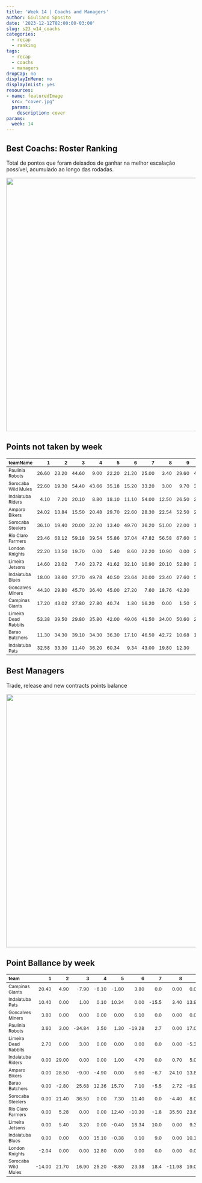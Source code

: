 ```yaml
---
title: 'Week 14 | Coachs and Managers'
author: Giuliano Sposito
date: '2023-12-12T02:00:00-03:00'
slug: s23_w14_coachs
categories:
  - recap
  - ranking
tags:
  - recap
  - coachs
  - managers
dropCap: no
displayInMenu: no
displayInList: yes
resources:
- name: featuredImage
  src: "cover.jpg"
  params:
    description: cover
params:
  week: 14
---
```

<script src="{{< blogdown/postref >}}index_files/kePrint/kePrint.js"></script>
<link href="{{< blogdown/postref >}}index_files/lightable/lightable.css" rel="stylesheet" />
<script src="{{< blogdown/postref >}}index_files/kePrint/kePrint.js"></script>
<link href="{{< blogdown/postref >}}index_files/lightable/lightable.css" rel="stylesheet" />

<!--more-->



## Best Coachs: Roster Ranking

Total de pontos que foram deixados de ganhar na melhor escalação possível, acumulado ao longo das rodadas.

<img src="{{< blogdown/postref >}}index_files/figure-html/bestCoachChart-1.png" width="672" />

## Points not taken by week

<table class="table" style="font-size: 12px; margin-left: auto; margin-right: auto;">
 <thead>
  <tr>
   <th style="text-align:left;"> teamName </th>
   <th style="text-align:right;"> 1 </th>
   <th style="text-align:right;"> 2 </th>
   <th style="text-align:right;"> 3 </th>
   <th style="text-align:right;"> 4 </th>
   <th style="text-align:right;"> 5 </th>
   <th style="text-align:right;"> 6 </th>
   <th style="text-align:right;"> 7 </th>
   <th style="text-align:right;"> 8 </th>
   <th style="text-align:right;"> 9 </th>
   <th style="text-align:right;"> 10 </th>
   <th style="text-align:right;"> 11 </th>
   <th style="text-align:right;"> 12 </th>
   <th style="text-align:right;"> 13 </th>
   <th style="text-align:right;"> 14 </th>
  </tr>
 </thead>
<tbody>
  <tr>
   <td style="text-align:left;"> Paulinia Robots </td>
   <td style="text-align:right;"> 26.60 </td>
   <td style="text-align:right;"> 23.20 </td>
   <td style="text-align:right;"> 44.60 </td>
   <td style="text-align:right;"> 9.00 </td>
   <td style="text-align:right;"> 22.20 </td>
   <td style="text-align:right;"> 21.20 </td>
   <td style="text-align:right;"> 25.00 </td>
   <td style="text-align:right;"> 3.40 </td>
   <td style="text-align:right;"> 29.60 </td>
   <td style="text-align:right;"> 41.30 </td>
   <td style="text-align:right;"> 48.50 </td>
   <td style="text-align:right;"> 41.20 </td>
   <td style="text-align:right;"> 33.30 </td>
   <td style="text-align:right;"> 15.50 </td>
  </tr>
  <tr>
   <td style="text-align:left;"> Sorocaba Wild Mules </td>
   <td style="text-align:right;"> 22.60 </td>
   <td style="text-align:right;"> 19.30 </td>
   <td style="text-align:right;"> 54.40 </td>
   <td style="text-align:right;"> 43.66 </td>
   <td style="text-align:right;"> 35.18 </td>
   <td style="text-align:right;"> 15.20 </td>
   <td style="text-align:right;"> 33.20 </td>
   <td style="text-align:right;"> 3.00 </td>
   <td style="text-align:right;"> 9.70 </td>
   <td style="text-align:right;"> 37.30 </td>
   <td style="text-align:right;"> 28.30 </td>
   <td style="text-align:right;"> 6.40 </td>
   <td style="text-align:right;"> 20.30 </td>
   <td style="text-align:right;"> 19.60 </td>
  </tr>
  <tr>
   <td style="text-align:left;"> Indaiatuba Riders </td>
   <td style="text-align:right;"> 4.10 </td>
   <td style="text-align:right;"> 7.20 </td>
   <td style="text-align:right;"> 20.10 </td>
   <td style="text-align:right;"> 8.80 </td>
   <td style="text-align:right;"> 18.10 </td>
   <td style="text-align:right;"> 11.10 </td>
   <td style="text-align:right;"> 54.00 </td>
   <td style="text-align:right;"> 12.50 </td>
   <td style="text-align:right;"> 26.50 </td>
   <td style="text-align:right;"> 28.70 </td>
   <td style="text-align:right;"> 21.60 </td>
   <td style="text-align:right;"> 7.20 </td>
   <td style="text-align:right;"> 12.90 </td>
   <td style="text-align:right;"> 14.60 </td>
  </tr>
  <tr>
   <td style="text-align:left;"> Amparo Bikers </td>
   <td style="text-align:right;"> 24.02 </td>
   <td style="text-align:right;"> 13.84 </td>
   <td style="text-align:right;"> 15.50 </td>
   <td style="text-align:right;"> 20.48 </td>
   <td style="text-align:right;"> 29.70 </td>
   <td style="text-align:right;"> 22.60 </td>
   <td style="text-align:right;"> 28.30 </td>
   <td style="text-align:right;"> 22.54 </td>
   <td style="text-align:right;"> 52.50 </td>
   <td style="text-align:right;"> 26.24 </td>
   <td style="text-align:right;"> 20.20 </td>
   <td style="text-align:right;"> 24.40 </td>
   <td style="text-align:right;"> 47.66 </td>
   <td style="text-align:right;"> 11.20 </td>
  </tr>
  <tr>
   <td style="text-align:left;"> Sorocaba Steelers </td>
   <td style="text-align:right;"> 36.10 </td>
   <td style="text-align:right;"> 19.40 </td>
   <td style="text-align:right;"> 20.00 </td>
   <td style="text-align:right;"> 32.20 </td>
   <td style="text-align:right;"> 13.40 </td>
   <td style="text-align:right;"> 49.70 </td>
   <td style="text-align:right;"> 36.20 </td>
   <td style="text-align:right;"> 51.00 </td>
   <td style="text-align:right;"> 22.00 </td>
   <td style="text-align:right;"> 10.90 </td>
   <td style="text-align:right;"> 30.32 </td>
   <td style="text-align:right;"> 50.80 </td>
   <td style="text-align:right;"> 49.40 </td>
   <td style="text-align:right;"> 4.60 </td>
  </tr>
  <tr>
   <td style="text-align:left;"> Rio Claro Farmers </td>
   <td style="text-align:right;"> 23.46 </td>
   <td style="text-align:right;"> 68.12 </td>
   <td style="text-align:right;"> 59.18 </td>
   <td style="text-align:right;"> 39.54 </td>
   <td style="text-align:right;"> 55.86 </td>
   <td style="text-align:right;"> 37.04 </td>
   <td style="text-align:right;"> 47.82 </td>
   <td style="text-align:right;"> 56.58 </td>
   <td style="text-align:right;"> 67.60 </td>
   <td style="text-align:right;"> 35.22 </td>
   <td style="text-align:right;"> 13.30 </td>
   <td style="text-align:right;"> 31.48 </td>
   <td style="text-align:right;"> 22.80 </td>
   <td style="text-align:right;"> 23.00 </td>
  </tr>
  <tr>
   <td style="text-align:left;"> London Knights </td>
   <td style="text-align:right;"> 22.20 </td>
   <td style="text-align:right;"> 13.50 </td>
   <td style="text-align:right;"> 19.70 </td>
   <td style="text-align:right;"> 0.00 </td>
   <td style="text-align:right;"> 5.40 </td>
   <td style="text-align:right;"> 8.60 </td>
   <td style="text-align:right;"> 22.20 </td>
   <td style="text-align:right;"> 10.90 </td>
   <td style="text-align:right;"> 0.00 </td>
   <td style="text-align:right;"> 25.50 </td>
   <td style="text-align:right;"> 7.00 </td>
   <td style="text-align:right;"> 11.10 </td>
   <td style="text-align:right;"> -1.30 </td>
   <td style="text-align:right;"> 22.00 </td>
  </tr>
  <tr>
   <td style="text-align:left;"> Limeira Jetsons </td>
   <td style="text-align:right;"> 14.60 </td>
   <td style="text-align:right;"> 23.02 </td>
   <td style="text-align:right;"> 7.40 </td>
   <td style="text-align:right;"> 23.72 </td>
   <td style="text-align:right;"> 41.62 </td>
   <td style="text-align:right;"> 32.10 </td>
   <td style="text-align:right;"> 10.90 </td>
   <td style="text-align:right;"> 20.10 </td>
   <td style="text-align:right;"> 52.80 </td>
   <td style="text-align:right;"> 37.28 </td>
   <td style="text-align:right;"> 0.70 </td>
   <td style="text-align:right;"> 20.50 </td>
   <td style="text-align:right;"> 18.30 </td>
   <td style="text-align:right;"> 9.20 </td>
  </tr>
  <tr>
   <td style="text-align:left;"> Indaiatuba Blues </td>
   <td style="text-align:right;"> 18.00 </td>
   <td style="text-align:right;"> 38.60 </td>
   <td style="text-align:right;"> 27.70 </td>
   <td style="text-align:right;"> 49.78 </td>
   <td style="text-align:right;"> 40.50 </td>
   <td style="text-align:right;"> 23.64 </td>
   <td style="text-align:right;"> 20.00 </td>
   <td style="text-align:right;"> 23.40 </td>
   <td style="text-align:right;"> 27.60 </td>
   <td style="text-align:right;"> 59.60 </td>
   <td style="text-align:right;"> 21.80 </td>
   <td style="text-align:right;"> 11.94 </td>
   <td style="text-align:right;"> 14.20 </td>
   <td style="text-align:right;"> 15.86 </td>
  </tr>
  <tr>
   <td style="text-align:left;"> Goncalves Miners </td>
   <td style="text-align:right;"> 44.30 </td>
   <td style="text-align:right;"> 29.80 </td>
   <td style="text-align:right;"> 45.70 </td>
   <td style="text-align:right;"> 36.40 </td>
   <td style="text-align:right;"> 45.00 </td>
   <td style="text-align:right;"> 27.20 </td>
   <td style="text-align:right;"> 7.60 </td>
   <td style="text-align:right;"> 18.76 </td>
   <td style="text-align:right;"> 42.30 </td>
   <td style="text-align:right;"> 8.52 </td>
   <td style="text-align:right;"> 4.30 </td>
   <td style="text-align:right;"> 29.60 </td>
   <td style="text-align:right;"> 14.50 </td>
   <td style="text-align:right;"> 11.30 </td>
  </tr>
  <tr>
   <td style="text-align:left;"> Campinas Giants </td>
   <td style="text-align:right;"> 17.20 </td>
   <td style="text-align:right;"> 43.02 </td>
   <td style="text-align:right;"> 27.80 </td>
   <td style="text-align:right;"> 27.80 </td>
   <td style="text-align:right;"> 40.74 </td>
   <td style="text-align:right;"> 1.80 </td>
   <td style="text-align:right;"> 16.20 </td>
   <td style="text-align:right;"> 0.00 </td>
   <td style="text-align:right;"> 1.50 </td>
   <td style="text-align:right;"> 20.60 </td>
   <td style="text-align:right;"> 39.70 </td>
   <td style="text-align:right;"> 5.58 </td>
   <td style="text-align:right;"> 37.66 </td>
   <td style="text-align:right;"> 22.32 </td>
  </tr>
  <tr>
   <td style="text-align:left;"> Limeira Dead Rabbits </td>
   <td style="text-align:right;"> 53.38 </td>
   <td style="text-align:right;"> 39.50 </td>
   <td style="text-align:right;"> 29.80 </td>
   <td style="text-align:right;"> 35.80 </td>
   <td style="text-align:right;"> 42.00 </td>
   <td style="text-align:right;"> 49.06 </td>
   <td style="text-align:right;"> 41.50 </td>
   <td style="text-align:right;"> 34.00 </td>
   <td style="text-align:right;"> 50.60 </td>
   <td style="text-align:right;"> 27.74 </td>
   <td style="text-align:right;"> 48.70 </td>
   <td style="text-align:right;"> 45.80 </td>
   <td style="text-align:right;"> 78.62 </td>
   <td style="text-align:right;"> 57.40 </td>
  </tr>
  <tr>
   <td style="text-align:left;"> Barao Butchers </td>
   <td style="text-align:right;"> 11.30 </td>
   <td style="text-align:right;"> 34.30 </td>
   <td style="text-align:right;"> 39.10 </td>
   <td style="text-align:right;"> 34.30 </td>
   <td style="text-align:right;"> 36.30 </td>
   <td style="text-align:right;"> 17.10 </td>
   <td style="text-align:right;"> 46.50 </td>
   <td style="text-align:right;"> 42.72 </td>
   <td style="text-align:right;"> 10.68 </td>
   <td style="text-align:right;"> 14.60 </td>
   <td style="text-align:right;"> 23.70 </td>
   <td style="text-align:right;"> 29.10 </td>
   <td style="text-align:right;"> 0.00 </td>
   <td style="text-align:right;"> 0.00 </td>
  </tr>
  <tr>
   <td style="text-align:left;"> Indaiatuba Pats </td>
   <td style="text-align:right;"> 32.58 </td>
   <td style="text-align:right;"> 33.30 </td>
   <td style="text-align:right;"> 11.40 </td>
   <td style="text-align:right;"> 36.20 </td>
   <td style="text-align:right;"> 60.34 </td>
   <td style="text-align:right;"> 9.34 </td>
   <td style="text-align:right;"> 43.00 </td>
   <td style="text-align:right;"> 19.80 </td>
   <td style="text-align:right;"> 12.30 </td>
   <td style="text-align:right;"> 9.40 </td>
   <td style="text-align:right;"> 17.00 </td>
   <td style="text-align:right;"> 18.86 </td>
   <td style="text-align:right;"> 41.26 </td>
   <td style="text-align:right;"> 30.94 </td>
  </tr>
</tbody>
</table>

## Best Managers

Trade, release and new contracts points balance

<img src="{{< blogdown/postref >}}index_files/figure-html/bestManagerChart-1.png" width="672" />


## Point Ballance by week

<table class="table" style="font-size: 12px; margin-left: auto; margin-right: auto;">
 <thead>
  <tr>
   <th style="text-align:left;"> team </th>
   <th style="text-align:right;"> 1 </th>
   <th style="text-align:right;"> 2 </th>
   <th style="text-align:right;"> 3 </th>
   <th style="text-align:right;"> 4 </th>
   <th style="text-align:right;"> 5 </th>
   <th style="text-align:right;"> 6 </th>
   <th style="text-align:right;"> 7 </th>
   <th style="text-align:right;"> 8 </th>
   <th style="text-align:right;"> 9 </th>
   <th style="text-align:right;"> 10 </th>
   <th style="text-align:right;"> 11 </th>
   <th style="text-align:right;"> 12 </th>
   <th style="text-align:right;"> 13 </th>
   <th style="text-align:right;"> 14 </th>
  </tr>
 </thead>
<tbody>
  <tr>
   <td style="text-align:left;"> Campinas Giants </td>
   <td style="text-align:right;"> 20.40 </td>
   <td style="text-align:right;"> 4.90 </td>
   <td style="text-align:right;"> -7.90 </td>
   <td style="text-align:right;"> -6.10 </td>
   <td style="text-align:right;"> -1.80 </td>
   <td style="text-align:right;"> 3.80 </td>
   <td style="text-align:right;"> 0.0 </td>
   <td style="text-align:right;"> 0.00 </td>
   <td style="text-align:right;"> 0.00 </td>
   <td style="text-align:right;"> 0.00 </td>
   <td style="text-align:right;"> 1.80 </td>
   <td style="text-align:right;"> 0.7 </td>
   <td style="text-align:right;"> 15.40 </td>
   <td style="text-align:right;"> -1.00 </td>
  </tr>
  <tr>
   <td style="text-align:left;"> Indaiatuba Pats </td>
   <td style="text-align:right;"> 10.40 </td>
   <td style="text-align:right;"> 0.00 </td>
   <td style="text-align:right;"> 1.00 </td>
   <td style="text-align:right;"> 0.10 </td>
   <td style="text-align:right;"> 10.34 </td>
   <td style="text-align:right;"> 0.00 </td>
   <td style="text-align:right;"> -15.5 </td>
   <td style="text-align:right;"> 3.40 </td>
   <td style="text-align:right;"> 13.90 </td>
   <td style="text-align:right;"> 18.60 </td>
   <td style="text-align:right;"> -4.00 </td>
   <td style="text-align:right;"> 0.0 </td>
   <td style="text-align:right;"> -0.30 </td>
   <td style="text-align:right;"> 12.10 </td>
  </tr>
  <tr>
   <td style="text-align:left;"> Goncalves Miners </td>
   <td style="text-align:right;"> 3.80 </td>
   <td style="text-align:right;"> 0.00 </td>
   <td style="text-align:right;"> 0.00 </td>
   <td style="text-align:right;"> 0.00 </td>
   <td style="text-align:right;"> 0.00 </td>
   <td style="text-align:right;"> 6.10 </td>
   <td style="text-align:right;"> 0.0 </td>
   <td style="text-align:right;"> 0.00 </td>
   <td style="text-align:right;"> 0.00 </td>
   <td style="text-align:right;"> 0.00 </td>
   <td style="text-align:right;"> -4.60 </td>
   <td style="text-align:right;"> 0.0 </td>
   <td style="text-align:right;"> 0.00 </td>
   <td style="text-align:right;"> 0.00 </td>
  </tr>
  <tr>
   <td style="text-align:left;"> Paulinia Robots </td>
   <td style="text-align:right;"> 3.60 </td>
   <td style="text-align:right;"> 3.00 </td>
   <td style="text-align:right;"> -34.84 </td>
   <td style="text-align:right;"> 3.50 </td>
   <td style="text-align:right;"> 1.30 </td>
   <td style="text-align:right;"> -19.28 </td>
   <td style="text-align:right;"> 2.7 </td>
   <td style="text-align:right;"> 0.00 </td>
   <td style="text-align:right;"> 17.02 </td>
   <td style="text-align:right;"> 11.00 </td>
   <td style="text-align:right;"> 12.00 </td>
   <td style="text-align:right;"> -5.7 </td>
   <td style="text-align:right;"> 4.44 </td>
   <td style="text-align:right;"> -12.78 </td>
  </tr>
  <tr>
   <td style="text-align:left;"> Limeira Dead Rabbits </td>
   <td style="text-align:right;"> 2.70 </td>
   <td style="text-align:right;"> 0.00 </td>
   <td style="text-align:right;"> 3.00 </td>
   <td style="text-align:right;"> 0.00 </td>
   <td style="text-align:right;"> 0.00 </td>
   <td style="text-align:right;"> 0.00 </td>
   <td style="text-align:right;"> 0.0 </td>
   <td style="text-align:right;"> 0.00 </td>
   <td style="text-align:right;"> -5.30 </td>
   <td style="text-align:right;"> 0.00 </td>
   <td style="text-align:right;"> 0.00 </td>
   <td style="text-align:right;"> 0.0 </td>
   <td style="text-align:right;"> 0.00 </td>
   <td style="text-align:right;"> 0.00 </td>
  </tr>
  <tr>
   <td style="text-align:left;"> Indaiatuba Riders </td>
   <td style="text-align:right;"> 0.00 </td>
   <td style="text-align:right;"> 29.00 </td>
   <td style="text-align:right;"> 0.00 </td>
   <td style="text-align:right;"> 0.00 </td>
   <td style="text-align:right;"> 1.00 </td>
   <td style="text-align:right;"> 4.70 </td>
   <td style="text-align:right;"> 0.0 </td>
   <td style="text-align:right;"> 0.70 </td>
   <td style="text-align:right;"> 5.00 </td>
   <td style="text-align:right;"> 5.66 </td>
   <td style="text-align:right;"> 0.00 </td>
   <td style="text-align:right;"> 0.0 </td>
   <td style="text-align:right;"> -8.68 </td>
   <td style="text-align:right;"> 8.70 </td>
  </tr>
  <tr>
   <td style="text-align:left;"> Amparo Bikers </td>
   <td style="text-align:right;"> 0.00 </td>
   <td style="text-align:right;"> 28.50 </td>
   <td style="text-align:right;"> -9.00 </td>
   <td style="text-align:right;"> -4.90 </td>
   <td style="text-align:right;"> 0.00 </td>
   <td style="text-align:right;"> 6.60 </td>
   <td style="text-align:right;"> -6.7 </td>
   <td style="text-align:right;"> 24.10 </td>
   <td style="text-align:right;"> 13.80 </td>
   <td style="text-align:right;"> -8.00 </td>
   <td style="text-align:right;"> 7.30 </td>
   <td style="text-align:right;"> 1.3 </td>
   <td style="text-align:right;"> -11.28 </td>
   <td style="text-align:right;"> 0.00 </td>
  </tr>
  <tr>
   <td style="text-align:left;"> Barao Butchers </td>
   <td style="text-align:right;"> 0.00 </td>
   <td style="text-align:right;"> -2.80 </td>
   <td style="text-align:right;"> 25.68 </td>
   <td style="text-align:right;"> 12.36 </td>
   <td style="text-align:right;"> 15.70 </td>
   <td style="text-align:right;"> 7.10 </td>
   <td style="text-align:right;"> -5.5 </td>
   <td style="text-align:right;"> 2.72 </td>
   <td style="text-align:right;"> -9.90 </td>
   <td style="text-align:right;"> -2.10 </td>
   <td style="text-align:right;"> 0.00 </td>
   <td style="text-align:right;"> 0.0 </td>
   <td style="text-align:right;"> 17.00 </td>
   <td style="text-align:right;"> 20.00 </td>
  </tr>
  <tr>
   <td style="text-align:left;"> Sorocaba Steelers </td>
   <td style="text-align:right;"> 0.00 </td>
   <td style="text-align:right;"> 21.40 </td>
   <td style="text-align:right;"> 36.50 </td>
   <td style="text-align:right;"> 0.00 </td>
   <td style="text-align:right;"> 7.30 </td>
   <td style="text-align:right;"> 11.40 </td>
   <td style="text-align:right;"> 0.0 </td>
   <td style="text-align:right;"> -4.40 </td>
   <td style="text-align:right;"> 8.00 </td>
   <td style="text-align:right;"> 6.40 </td>
   <td style="text-align:right;"> 0.00 </td>
   <td style="text-align:right;"> 0.0 </td>
   <td style="text-align:right;"> 2.80 </td>
   <td style="text-align:right;"> 7.30 </td>
  </tr>
  <tr>
   <td style="text-align:left;"> Rio Claro Farmers </td>
   <td style="text-align:right;"> 0.00 </td>
   <td style="text-align:right;"> 5.28 </td>
   <td style="text-align:right;"> 0.00 </td>
   <td style="text-align:right;"> 0.00 </td>
   <td style="text-align:right;"> 12.40 </td>
   <td style="text-align:right;"> -10.30 </td>
   <td style="text-align:right;"> -1.8 </td>
   <td style="text-align:right;"> 35.50 </td>
   <td style="text-align:right;"> 23.60 </td>
   <td style="text-align:right;"> -15.30 </td>
   <td style="text-align:right;"> 27.54 </td>
   <td style="text-align:right;"> 0.0 </td>
   <td style="text-align:right;"> 33.16 </td>
   <td style="text-align:right;"> 20.70 </td>
  </tr>
  <tr>
   <td style="text-align:left;"> Limeira Jetsons </td>
   <td style="text-align:right;"> 0.00 </td>
   <td style="text-align:right;"> 5.40 </td>
   <td style="text-align:right;"> 3.20 </td>
   <td style="text-align:right;"> 0.00 </td>
   <td style="text-align:right;"> -0.40 </td>
   <td style="text-align:right;"> 18.34 </td>
   <td style="text-align:right;"> 10.0 </td>
   <td style="text-align:right;"> 0.00 </td>
   <td style="text-align:right;"> 9.30 </td>
   <td style="text-align:right;"> 0.00 </td>
   <td style="text-align:right;"> 10.00 </td>
   <td style="text-align:right;"> 0.0 </td>
   <td style="text-align:right;"> 0.00 </td>
   <td style="text-align:right;"> -12.00 </td>
  </tr>
  <tr>
   <td style="text-align:left;"> Indaiatuba Blues </td>
   <td style="text-align:right;"> 0.00 </td>
   <td style="text-align:right;"> 0.00 </td>
   <td style="text-align:right;"> 0.00 </td>
   <td style="text-align:right;"> 15.10 </td>
   <td style="text-align:right;"> -0.38 </td>
   <td style="text-align:right;"> 0.10 </td>
   <td style="text-align:right;"> 9.0 </td>
   <td style="text-align:right;"> 0.00 </td>
   <td style="text-align:right;"> 10.10 </td>
   <td style="text-align:right;"> 0.00 </td>
   <td style="text-align:right;"> 0.00 </td>
   <td style="text-align:right;"> 0.0 </td>
   <td style="text-align:right;"> 0.00 </td>
   <td style="text-align:right;"> 0.00 </td>
  </tr>
  <tr>
   <td style="text-align:left;"> London Knights </td>
   <td style="text-align:right;"> -2.04 </td>
   <td style="text-align:right;"> 0.00 </td>
   <td style="text-align:right;"> 0.00 </td>
   <td style="text-align:right;"> 12.80 </td>
   <td style="text-align:right;"> 0.00 </td>
   <td style="text-align:right;"> 0.00 </td>
   <td style="text-align:right;"> 0.0 </td>
   <td style="text-align:right;"> 0.00 </td>
   <td style="text-align:right;"> 0.00 </td>
   <td style="text-align:right;"> 0.00 </td>
   <td style="text-align:right;"> 5.22 </td>
   <td style="text-align:right;"> 0.0 </td>
   <td style="text-align:right;"> 4.00 </td>
   <td style="text-align:right;"> 0.00 </td>
  </tr>
  <tr>
   <td style="text-align:left;"> Sorocaba Wild Mules </td>
   <td style="text-align:right;"> -14.00 </td>
   <td style="text-align:right;"> 21.70 </td>
   <td style="text-align:right;"> 16.90 </td>
   <td style="text-align:right;"> 25.20 </td>
   <td style="text-align:right;"> -8.80 </td>
   <td style="text-align:right;"> 23.38 </td>
   <td style="text-align:right;"> 18.4 </td>
   <td style="text-align:right;"> -11.98 </td>
   <td style="text-align:right;"> 19.00 </td>
   <td style="text-align:right;"> 0.00 </td>
   <td style="text-align:right;"> 18.80 </td>
   <td style="text-align:right;"> 0.0 </td>
   <td style="text-align:right;"> 0.00 </td>
   <td style="text-align:right;"> 0.00 </td>
  </tr>
</tbody>
</table>
